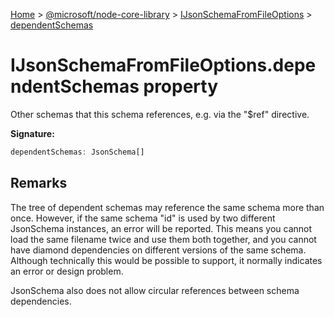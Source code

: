 [Home](./index) &gt; [@microsoft/node-core-library](node-core-library.md) &gt; [IJsonSchemaFromFileOptions](node-core-library.ijsonschemafromfileoptions.md) &gt; [dependentSchemas](node-core-library.ijsonschemafromfileoptions.dependentschemas.md)

# IJsonSchemaFromFileOptions.dependentSchemas property

Other schemas that this schema references, e.g. via the "$ref" directive.

**Signature:**
```javascript
dependentSchemas: JsonSchema[]
```

## Remarks

The tree of dependent schemas may reference the same schema more than once. However, if the same schema "id" is used by two different JsonSchema instances, an error will be reported. This means you cannot load the same filename twice and use them both together, and you cannot have diamond dependencies on different versions of the same schema. Although technically this would be possible to support, it normally indicates an error or design problem.

JsonSchema also does not allow circular references between schema dependencies.
